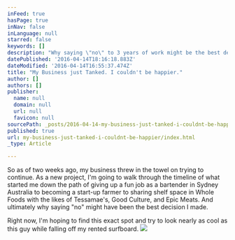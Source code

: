 ```yaml
---
inFeed: true
hasPage: true
inNav: false
inLanguage: null
starred: false
keywords: []
description: "Why saying \"no\" to 3 years of work might be the best decision I've made."
datePublished: '2016-04-14T18:16:18.883Z'
dateModified: '2016-04-14T16:55:37.474Z'
title: "My Business just Tanked. I couldn't be happier."
author: []
authors: []
publisher:
  name: null
  domain: null
  url: null
  favicon: null
sourcePath: _posts/2016-04-14-my-business-just-tanked-i-couldnt-be-happier.md
published: true
url: my-business-just-tanked-i-couldnt-be-happier/index.html
_type: Article

---
```

So as of two weeks ago, my business threw in the towel on trying to continue. As a new project, I'm going to walk through the timeline of what started me down the path of giving up a fun job as a bartender in Sydney Australia to becoming a start-up farmer to sharing shelf space in Whole Foods with the likes of Tessamae's, Good Culture, and Epic Meats. And ultimately why saying "no" might have been the best decision I made.

Right now, I'm hoping to find this exact spot and try to look nearly as cool as this guy while falling off my rented surfboard.
![](https://the-grid-user-content.s3-us-west-2.amazonaws.com/312e2867-9316-48b4-9650-d83e8e8469a6.jpg)